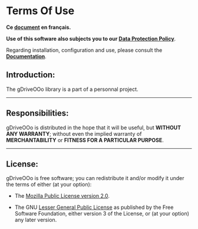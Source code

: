 
# Terms Of Use

**Ce [document][1] en français.**

**Use of this software also subjects you to our [Data Protection Policy][2]**.

Regarding installation, configuration and use,
please consult the **[Documentation][3]**.

## Introduction:

The gDriveOOo library is a part of a personnal project.

___
## Responsibilities:

gDriveOOo is distributed in the hope that it will be useful,
but **WITHOUT ANY WARRANTY**; without even the implied warranty of
**MERCHANTABILITY** or **FITNESS FOR A PARTICULAR PURPOSE**.

___
## License:

gDriveOOo is free software; you can redistribute it and/or
modify it under the terms of either (at your option):

- The [Mozilla Public License version 2.0][4].

- The GNU [Lesser General Public License][5] as published by the Free Software
Foundation, either version 3 of the License, or (at your option) any later version.

[1]: <https://prrvchr.github.io/gDriveOOo/source/gDriveOOo/registration/TermsOfUse_fr>
[2]: <https://prrvchr.github.io/gDriveOOo/source/gDriveOOo/registration/PrivacyPolicy_en>
[3]: <https://prrvchr.github.io/gDriveOOo/>
[4]: <http://mozilla.org/MPL/2.0/>
[5]: <http://www.gnu.org/licenses/lgpl-3.0.html>
